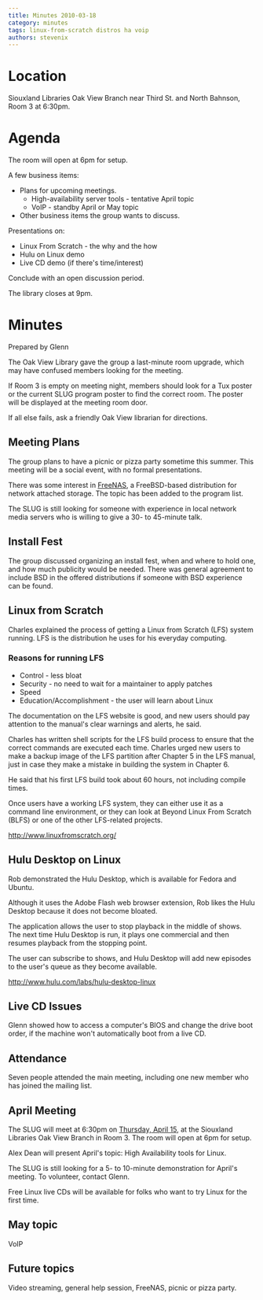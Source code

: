 ```yaml
---
title: Minutes 2010-03-18
category: minutes
tags: linux-from-scratch distros ha voip
authors: stevenix
---
```


Location
========

Siouxland Libraries Oak View Branch near Third St. and North Bahnson,
Room 3 at 6:30pm.

Agenda
======

The room will open at 6pm for setup.

A few business items:

*   Plans for upcoming meetings.
    *   High-availability server tools - tentative April topic
    *   VoIP - standby April or May topic
*   Other business items the group wants to discuss.

Presentations on:

*   Linux From Scratch - the why and the how
*   Hulu on Linux demo
*   Live CD demo (if there's time/interest)

Conclude with an open discussion period.

The library closes at 9pm.

Minutes
=======

Prepared by Glenn

The Oak View Library gave the group a last-minute room upgrade, which
may have confused members looking for the meeting.

If Room 3 is empty on meeting night, members should look for a Tux
poster or the current SLUG program poster to find the correct room. The
poster will be displayed at the meeting room door.

If all else fails, ask a friendly Oak View librarian for directions.

Meeting Plans
-------------

The group plans to have a picnic or pizza party sometime this summer.
This meeting will be a social event, with no formal presentations.

There was some interest in [FreeNAS](http://freenas.org/), a
FreeBSD-based distribution for network attached storage. The topic has
been added to the program list.

The SLUG is still looking for someone with experience in local network
media servers who is willing to give a 30- to 45-minute talk.

Install Fest
------------

The group discussed organizing an install fest, when and where to hold
one, and how much publicity would be needed. There was general agreement
to include BSD in the offered distributions if someone with BSD
experience can be found.

Linux from Scratch
------------------

Charles explained the process of getting a Linux from Scratch (LFS)
system running. LFS is the distribution he uses for his everyday
computing.

### Reasons for running LFS

*   Control - less bloat
*   Security - no need to wait for a maintainer to apply patches
*   Speed
*   Education/Accomplishment - the user will learn about Linux

The documentation on the LFS website is good, and new users should pay
attention to the manual's clear warnings and alerts, he said.

Charles has written shell scripts for the LFS build process to ensure
that the correct commands are executed each time. Charles urged new
users to make a backup image of the LFS partition after Chapter 5 in the
LFS manual, just in case they make a mistake in building the system in
Chapter 6.

He said that his first LFS build took about 60 hours, not including
compile times.

Once users have a working LFS system, they can either use it as a
command line environment, or they can look at Beyond Linux From Scratch
(BLFS) or one of the other LFS-related projects.

<http://www.linuxfromscratch.org/>

Hulu Desktop on Linux
---------------------

Rob demonstrated the Hulu Desktop, which is available for Fedora and
Ubuntu.

Although it uses the Adobe Flash web browser extension, Rob likes the
Hulu Desktop because it does not become bloated.

The application allows the user to stop playback in the middle of shows.
The next time Hulu Desktop is run, it plays one commercial and then
resumes playback from the stopping point.

The user can subscribe to shows, and Hulu Desktop will add new episodes
to the user's queue as they become available.

<http://www.hulu.com/labs/hulu-desktop-linux>

Live CD Issues
--------------

Glenn showed how to access a computer's BIOS and change the drive boot
order, if the machine won't automatically boot from a live CD.

Attendance
----------

Seven people attended the main meeting, including one new member who has
joined the mailing list.

April Meeting
-------------

The SLUG will meet at 6:30pm on [Thursday, April
15](Meetings:2010-04-15 "wikilink"), at the Siouxland Libraries Oak View
Branch in Room 3. The room will open at 6pm for setup.

Alex Dean will present April's topic: High Availability tools for Linux.

The SLUG is still looking for a 5- to 10-minute demonstration for
April's meeting. To volunteer, contact Glenn.

Free Linux live CDs will be available for folks who want to try Linux
for the first time.

May topic
---------

VoIP

Future topics
-------------

Video streaming, general help session, FreeNAS, picnic or pizza party.
